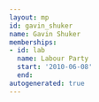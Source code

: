 ```yaml
---
layout: mp
id: gavin_shuker
name: Gavin Shuker
memberships:
- id: lab
  name: Labour Party
  start: '2010-06-08'
  end: 
autogenerated: true
---
```

